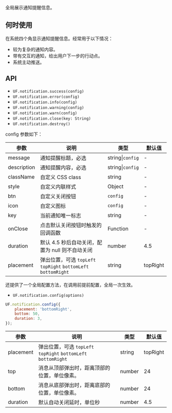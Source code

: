 
全局展示通知提醒信息。

## 何时使用

在系统四个角显示通知提醒信息。经常用于以下情况：

- 较为复杂的通知内容。
- 带有交互的通知，给出用户下一步的行动点。
- 系统主动推送。

## API

- `UF.notification.success(config)`
- `UF.notification.error(config)`
- `UF.notification.info(config)`
- `UF.notification.warning(config)`
- `UF.notification.warn(config)`
- `UF.notification.close(key: String)`
- `UF.notification.destroy()`

config 参数如下：

| 参数          | 说明                                       | 类型                | 默认值      |
| ----------- | ---------------------------------------- | ----------------- | -------- |
| message     | 通知提醒标题，必选                                | string&#124;`config` | -        |
| description | 通知提醒内容，必选                                | string&#124;`config` | -        |
| className   | 自定义 CSS class                            | string            | -        |
| style       | 自定义内联样式                                  | Object            | -        |
| btn         | 自定义关闭按钮                                  | `config`         | -        |
| icon        | 自定义图标                                    | `config`         | -        |
| key         | 当前通知唯一标志                                 | string            | -        |
| onClose     | 点击默认关闭按钮时触发的回调函数                         | Function          | -        |
| duration    | 默认 4.5 秒后自动关闭，配置为 null 则不自动关闭            | number            | 4.5      |
| placement   | 弹出位置，可选 `topLeft` `topRight` `bottomLeft` `bottomRight` | string            | topRight |

还提供了一个全局配置方法，在调用前提前配置，全局一次生效。

- `UF.notification.config(options)`

```js
UF.notification.config({
    placement: 'bottomRight',
    bottom: 50,
    duration: 3,
});
```

| 参数           | 说明                                       | 类型             | 默认值                 |
| ------------ | ---------------------------------------- | -------------- | ------------------- |
| placement    | 弹出位置，可选 `topLeft` `topRight` `bottomLeft` `bottomRight` | string         | topRight            |
| top          | 消息从顶部弹出时，距离顶部的位置，单位像素。                   | number         | 24                  |
| bottom       | 消息从底部弹出时，距离底部的位置，单位像素。                   | number         | 24                  |
| duration     | 默认自动关闭延时，单位秒                             | number         | 4.5                 |

